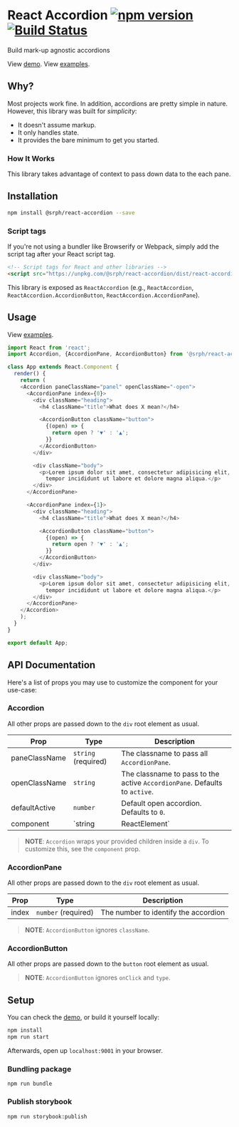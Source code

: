 # React Accordion [![npm version](https://img.shields.io/npm/v/@srph/react-accordion.svg?style=flat-square)](https://npmjs.com/packages/@srph/react-accordion) [![Build Status](https://img.shields.io/travis/srph/react-accordion.svg?style=flat-square)](https://travis-ci.org/srph/react-accordion?branch=master)
Build mark-up agnostic accordions

View [demo](http://usher-diana-72251.netlify.com). View [examples](storybook/accordion.js).

## Why?
Most projects work fine. In addition, accordions are pretty simple in nature. However, this library was built for _simplicity_:

- It doesn't assume markup.
- It only handles state.
- It provides the bare minimum to get you started.

### How It Works

This library takes advantage of context to pass down data to the each pane.

## Installation
```bash
npm install @srph/react-accordion --save
```

### Script tags
If you're not using a bundler like Browserify or Webpack, simply add the script tag after your React script tag.

```html
<!-- Script tags for React and other libraries -->
<script src="https://unpkg.com/@srph/react-accordion/dist/react-accordion.min.js"></script>
```

This library is exposed as `ReactAccordion` (e.g., `ReactAccordion`, `ReactAccordion.AccordionButton`, `ReactAccordion.AccordionPane`).

## Usage
View [examples](storybook/accordion.js).

```js
import React from 'react';
import Accordion, {AccordionPane, AccordionButton} from '@srph/react-accordion';

class App extends React.Component {
  render() {
    return (
    <Accordion paneClassName="panel" openClassName="-open">
      <AccordionPane index={0}>
        <div className="heading">
          <h4 className="title">What does X mean?</h4>

          <AccordionButton className="button">
            {(open) => {
              return open ? '▼' : '▲';
            }}
          </AccordionButton>
        </div>

        <div className="body">
          <p>Lorem ipsum dolor sit amet, consectetur adipisicing elit, sed do eiusmod
            tempor incididunt ut labore et dolore magna aliqua.</p>
        </div>
      </AccordionPane>

      <AccordionPane index={1}>
        <div className="heading">
          <h4 className="title">What does X mean?</h4>

          <AccordionButton className="button">
            {(open) => {
              return open ? '▼' : '▲';
            }}
          </AccordionButton>
        </div>

        <div className="body">
          <p>Lorem ipsum dolor sit amet, consectetur adipisicing elit, sed do eiusmod
            tempor incididunt ut labore et dolore magna aliqua.</p>
        </div>
      </AccordionPane>
    </Accordion>
    );
  }
}

export default App;
```

## API Documentation
Here's a list of props you may use to customize the component for your use-case:

### Accordion

All other props are passed down to the `div` root element as usual.

| Prop  | Type | Description |
| ----- | ---- | ----------- |
| paneClassName | `string` (required) | The classname to pass all `AccordionPane`.  |
| openClassName | `string` | The classname to pass to the active `AccordionPane`. Defaults to `active`. |
| defaultActive | `number` | Default open accordion. Defaults to `0`. |
| component | `string|ReactElement` | Component / element to use to wrap provided children. Defaults to `div` |

> **NOTE**: `Accordion` wraps your provided children inside a `div`. To customize this, see the `component` prop.

### AccordionPane

All other props are passed down to the `div` root element as usual.

| Prop  | Type | Description |
| ----- | ---- | ----------- |
| index | `number` (required) | The number to identify the accordion |

> **NOTE**: `AccordionButton` ignores `className`.

### AccordionButton

All other props are passed down to the `button` root element as usual.

> **NOTE**: `AccordionButton` ignores `onClick` and `type`.

## Setup
You can check the [demo](http://usher-diana-72251.netlify.com), or build it yourself locally:

```bash
npm install
npm run start
```

Afterwards, open up `localhost:9001` in your browser.

### Bundling package
```
npm run bundle
```

### Publish storybook
```
npm run storybook:publish
```